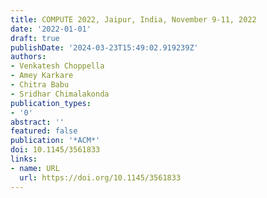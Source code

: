```yaml
---
title: COMPUTE 2022, Jaipur, India, November 9-11, 2022
date: '2022-01-01'
draft: true
publishDate: '2024-03-23T15:49:02.919239Z'
authors:
- Venkatesh Choppella
- Amey Karkare
- Chitra Babu
- Sridhar Chimalakonda
publication_types:
- '0'
abstract: ''
featured: false
publication: '*ACM*'
doi: 10.1145/3561833
links:
- name: URL
  url: https://doi.org/10.1145/3561833
---
```


